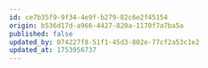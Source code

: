 ```yaml
---
id: ce7b35f9-9f34-4e9f-b279-82c6e2f45154
origin: b536d17d-a966-4427-820a-1170f7a7ba5a
published: false
updated_by: 074227f8-51f1-45d3-802e-77cf2a53c1e2
updated_at: 1753956737
---
```

